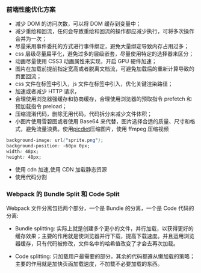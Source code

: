 ### 前端性能优化方案

- 减少 DOM 的访问次数，可以将 DOM 缓存到变量中；
- 减少重绘和回流，任何会导致重绘和回流的操作都应减少执行，可将多次操作合并为一次；
- 尽量采用事件委托的方式进行事件绑定，避免大量绑定导致内存占用过多；
- css 层级尽量扁平化，避免过多的层级嵌套，尽量使用特定的选择器来区分；
- 动画尽量使用 CSS3 动画属性来实现，开启 GPU 硬件加速；
- 图片在加载前提前指定宽高或者脱离文档流，可避免加载后的重新计算导致的页面回流；
- css 文件在<head>标签中引入，js 文件在<body>标签中引入，优化关键渲染路径；
- 加速或者减少 HTTP 请求，
- 合理使用浏览器强缓存和协商缓存，合理使用浏览器的预取指令 prefetch 和预加载指令 preload；
- 压缩混淆代码，删除无用代码，代码拆分来减少文件体积；
- 小图片使用雪碧图或者使用 Base64 来代替，图片选择合适的质量、尺寸和格式，避免流量浪费。使用[picdiet](https://www.picdiet.com/zh-cn)压缩图片，使用 ffmpeg 压缩视频

```css
background-image: url("sprite.png");
background-position: -60px 0px;
width: 48px;
height: 48px;
```

- 使用 cdn 加速,使用 CDN 加载静态资源
- 使用代码分割

### Webpack 的 Bundle Split 和 Code Split

Webpack 文件分离包括两个部分，一个是 Bundle 的分离，一个是 Code 代码的分离:

- Bundle splitting: 实际上就是创建多个更小的文件，并行加载，以获得更好的缓存效果；主要的作用就是使浏览器并行下载，提高下载速度。并且运用浏览器缓存，只有代码被修改，文件名中的哈希值改变了才会去再次加载。

- Code splitting: 只加载用户最需要的部分，其余的代码都遵从懒加载的策略；主要的作用就是加快页面加载速度，不加载不必要加载的东西。
